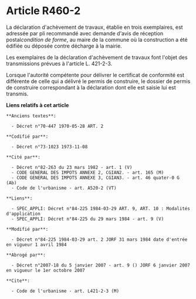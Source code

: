 # Article R460-2

La déclaration d'achèvement de travaux, établie en trois exemplaires, est adressée par pli  recommandé avec demande d'avis de
réception postal*condition de forme*, au maire de la commune où la construction a été édifiée ou déposée contre décharge à la
mairie.

Les exemplaires de la déclaration d'achèvement de travaux font l'objet des transmissions prévues à l'article L. 421-2-3.

Lorsque l'autorité compétente pour délivrer le certificat de conformité est différente de celle qui a délivré le permis de
construire, le dossier de permis de construire correspondant à la déclaration dont elle est saisie lui est transmis.

**Liens relatifs à cet article**

	**Anciens textes**:

	  - Décret n°70-447 1970-05-28 ART. 2

	**Codifié par**:

	  - Décret n°73-1023 1973-11-08

	**Cité par**:

	  - Décret n°82-263 du 23 mars 1982 - art. 1 (V)
	  - CODE GENERAL DES IMPOTS ANNEXE 2, CGIAN2. - art. 165 (M)
	  - CODE GENERAL DES IMPOTS ANNEXE 3, CGIAN3. - art. 46 quater-0 G (Ab)
	  - Code de l'urbanisme - art. A520-2 (VT)

	**Liens**:

	  - SPEC_APPLI: Décret n°84-225 1984-03-29 ART. 9, ART. 10 : Modalités d'application
	  - SPEC_APPLI: Décret n°84-225 du 29 mars 1984 - art. 9 (V)

	**Modifié par**:

	  - Décret n°84-225 1984-03-29 art. 2 JORF 31 mars 1984 date d'entrée en vigueur 1 avril 1984

	**Abrogé par**:

	  - Décret n°2007-18 du 5 janvier 2007 - art. 9 () JORF 6 janvier 2007 en vigueur le 1er octobre 2007

	**Cite**:

	  - Code de l'urbanisme - art. L421-2-3 (M)
